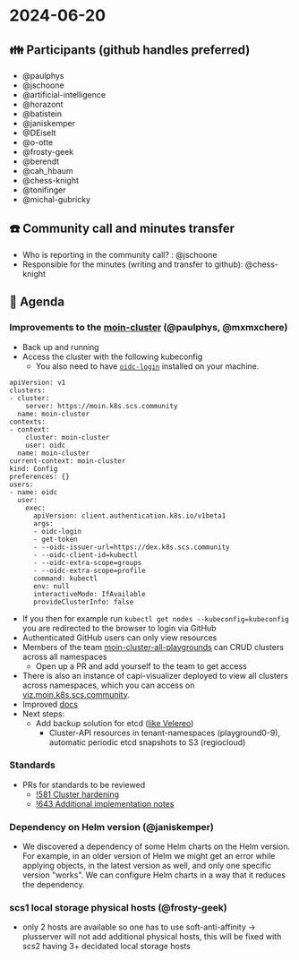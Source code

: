 # 2024-06-20
## :family: Participants (github handles preferred)

- @paulphys
- @jschoone
- @artificial-intelligence
- @horazont
- @batistein
- @janiskemper
- @DEiselt
- @o-otte
- @frosty-geek
- @berendt
- @cah_hbaum
- @chess-knight
- @tonifinger
- @michal-gubricky

## :telephone: Community call and minutes transfer

* Who is reporting in the community call? : @jschoone
* Responsible for the minutes (writing and transfer to github): @chess-knight
 
## :notebook: Agenda

### Improvements to the [moin-cluster](https://github.com/SovereignCloudStack/moin-cluster-config) (@paulphys, @mxmxchere)
- Back up and running
- Access the cluster with the following kubeconfig 
    - You also need to have [```oidc-login```](https://github.com/int128/kubelogin) installed on your machine.
```
apiVersion: v1
clusters:
- cluster:
    server: https://moin.k8s.scs.community
  name: moin-cluster
contexts:
- context:
    cluster: moin-cluster
    user: oidc
  name: moin-cluster
current-context: moin-cluster
kind: Config
preferences: {}
users:
- name: oidc
  user:
    exec:
      apiVersion: client.authentication.k8s.io/v1beta1
      args:
      - oidc-login
      - get-token
      - --oidc-issuer-url=https://dex.k8s.scs.community
      - --oidc-client-id=kubectl
      - --oidc-extra-scope=groups
      - --oidc-extra-scope=profile
      command: kubectl
      env: null
      interactiveMode: IfAvailable
      provideClusterInfo: false
```
- If you then for example run ```kubectl get nodes --kubeconfig=kubeconfig``` you are redirected to the browser to login via GitHub
- Authenticated GitHub users can only view resources
- Members of the team [moin-cluster-all-playgrounds](https://github.com/SovereignCloudStack/github-manager/blob/d4e6ad86b34045147d8c6c0c122a66f38d0d3f5e/orgs/SovereignCloudStack/data.yaml#L282) can CRUD clusters across all namespaces
    - Open up a PR and add yourself to the team to get access
- There is also an instance of capi-visualizer deployed to view all clusters across namespaces, which you can access on [viz.moin.k8s.scs.community](https://viz.moin.k8s.scs.community).
- Improved [docs](https://github.com/SovereignCloudStack/moin-cluster-config/blob/main/README.md)
- Next steps:
    - Add backup solution for etcd ([like Velereo](https://velero.io/))
        - Cluster-API resources in tenant-namespaces (playground0-9), automatic periodic etcd snapshots to S3 (regiocloud)

### Standards
- PRs for standards to be reviewed
    - [!581 Cluster hardening](https://github.com/SovereignCloudStack/standards/pull/581)
    - [!643 Additional implementation notes](https://github.com/SovereignCloudStack/standards/pull/643)

### Dependency on Helm version (@janiskemper)
- We discovered a dependency of some Helm charts on the Helm version. For example, in an older version of Helm we might get an error while applying objects, in the latest version as well, and only one specific version "works". We can configure Helm charts in a way that it reduces the dependency.

### scs1 local storage physical hosts (@frosty-geek)
- only 2 hosts are available so one has to use soft-anti-affinity 
  -> plusserver will not add additional physical hosts, this will be fixed with scs2 having 3+ decidated local storage hosts
